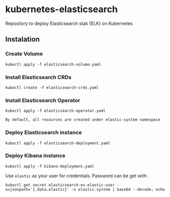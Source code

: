 # kubernetes-elasticsearch
Repository to deploy Elasticsearch stak (ELK) on Kubernetes

## Instalation
### Create Volume
```
kubectl apply -f elasticsearch-volume.yaml
```

### Install Elasticsearch CRDs
```
kubectl create -f elasticsearch-crds.yaml
```

### Install Elasticsearch Operator
```
kubectl apply -f elasticsearch-operator.yaml
```

	By default, all resources are created under elastic-system namespace

### Deploy Elasticsearch instance
```
kubectl apply -f elasticsearch-deployment.yaml
```

### Deploy Kibana instance
```
kubectl apply -f kibana-deployment.yaml
```

Use `elastic` as your user for credentials. Password can be get with:
```
kubectl get secret elasticsearch-es-elastic-user -o=jsonpath='{.data.elastic}' -n elastic-system | base64 --decode; echo
```

